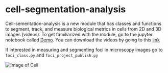 # cell-segmentation-analysis
Cell-sementation-analysis is a new module that has classes and functions to segment, track, and measure biological metrics in cells from 2D and 3D images (videos). To get familiarized with the module, go to the jupyter notebook called [Demo](https://github.com/FenyoLab/cell-segmentation-analysis/blob/master/Demo.ipynb). You can download the videos by going to this [link](https://www.dropbox.com/s/o2thd7u8gbx123c/images_demo.zip?dl=0)

If interested in measuring and segmenting foci in microscopy images go to
```foci_class.py``` and ```foci_project_publish.py```


![Image of Cell](https://github.com/FenyoLab/cell-segmentation-analysis/blob/master/images_read_me/Tracked_window_720.gif)


